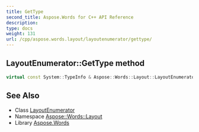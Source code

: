 ```yaml
---
title: GetType
second_title: Aspose.Words for C++ API Reference
description: 
type: docs
weight: 131
url: /cpp/aspose.words.layout/layoutenumerator/gettype/
---
```

## LayoutEnumerator::GetType method




```cpp
virtual const System::TypeInfo & Aspose::Words::Layout::LayoutEnumerator::GetType() const override
```

## See Also

* Class [LayoutEnumerator](../)
* Namespace [Aspose::Words::Layout](../../)
* Library [Aspose.Words](../../../)
